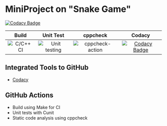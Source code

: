 # MiniProject on "Snake Game"

[![Codacy Badge](https://app.codacy.com/project/badge/Grade/97382a72e311446a8d39b59c3c9c38f9)](https://www.codacy.com/gh/stepin104973/Snake-Game/dashboard?utm_source=github.com&amp;utm_medium=referral&amp;utm_content=stepin104973/Snake-Game&amp;utm_campaign=Badge_Grade)


|Build|Unit Test|cppcheck|Codacy|
|:--:|:--:|:--:|:--:|
|![C/C++ CI](https://github.com/stepin104973/MiniProject_Snake_Game/workflows/C/C++%20CI/badge.svg)|![Unit testing](https://github.com/stepin104973/MiniProject_Snake_Game/workflows/Unit%20testing/badge.svg)|![cppcheck-action](https://github.com/stepin104973/MiniProject_Snake_Game/workflows/cppcheck-action/badge.svg)|[![Codacy Badge](https://app.codacy.com/project/badge/Grade/97382a72e311446a8d39b59c3c9c38f9)](https://www.codacy.com/gh/stepin104973/Snake-Game/dashboard?utm_source=github.com&amp;utm_medium=referral&amp;utm_content=stepin104973/Snake-Game&amp;utm_campaign=Badge_Grade)|

## Integrated Tools to GitHub
*  [Codacy](https://www.codacy.com/)


## GitHub Actions
* Build using Make for CI
* Unit tests with Cunit
* Static code analysis using cppcheck
